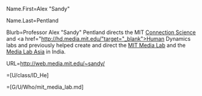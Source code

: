 Name.First=Alex "Sandy"

Name.Last=Pentland

Blurb=Professor Alex "Sandy" Pentland directs the MIT <a href="http://connection.mit.edu/" target="_blank">Connection Science</a> and <a href="http://hd.media.mit.edu/"target="_blank">Human Dynamics</a> labs and previously helped create and direct the <a href="https://www.media.mit.edu/" target="_blank">MIT Media Lab</a> and the <a href="http://www.medialabasia.in/" target="_blank">Media Lab Asia</a> in India.

URL=<a href="http://web.media.mit.edu/~sandy/">http://web.media.mit.edu/~sandy/</a>

=[U/class/ID_He]

=\[G/U/Who/mit_media_lab.md]